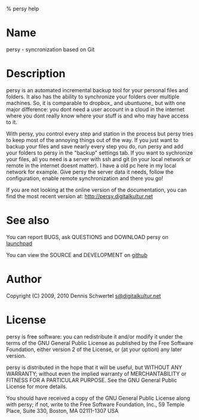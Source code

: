 % persy help

Name
============
persy - syncronization based on Git

Description
============
persy is an automated incremental backup tool for your personal files and folders.
It also has the ability to synchronize your folders over multiple machines.
So, it is comparable to dropbox_ and ubuntuone_ but with one major difference: 
you dont need a user account in a cloud in the internet where you dont really know where your stuff is and who may have access to it. 

With persy, you control every step and station in the process but persy tries to keep most of the annoying things out of the way.
If you just want to backup your files and save nearly every step you do, run persy and add your folders to persy in the "backup" settings tab. 
If you want to sychronize your files, all you need is a server with ssh and git (in your local network or remote in the internet doesnt matter). 
I have a old pc here in my local network for example. Give persy the server data it needs, follow the configuration, enable remote synchronization and there you go!

If you are not looking at the online version of the documentation, you can find the most recent version at: http://persy.digitalkultur.net

See also
===========
You can report BUGS, ask QUESTIONS and DOWNLOAD persy on [launchpad](https://launchpad.net/persy)

You can view the SOURCE and DEVELOPMENT on [github](http://github.com/kinkerl/persy)

Author
============
Copyright (C) 2009, 2010 Dennis Schwertel <s@digitalkultur.net>

License
============
persy is free software: you can redistribute it and/or modify it
under the terms of the GNU General Public License as published by the Free
Software Foundation, either version 2 of the License, or (at your option) any
later version.

persy is distributed in the hope that it will be useful,
but WITHOUT ANY WARRANTY; without even the implied warranty of
MERCHANTABILITY or FITNESS FOR A PARTICULAR PURPOSE.  See the GNU
General Public License for more details.

You should have received a copy of the GNU General Public License
along with persy; if not, write to the Free Software
Foundation, Inc., 59 Temple Place, Suite 330, Boston, MA  02111-1307  USA
